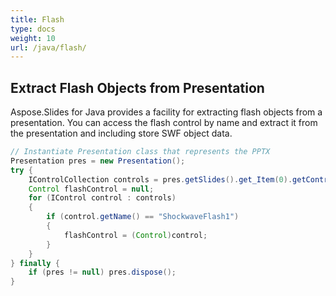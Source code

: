 ```yaml
---
title: Flash
type: docs
weight: 10
url: /java/flash/
---
```


## **Extract Flash Objects from Presentation**

Aspose.Slides for Java provides a facility for extracting flash objects from a presentation. You can access the flash control by name and extract it from the presentation and including store SWF object data.

```java
// Instantiate Presentation class that represents the PPTX
Presentation pres = new Presentation();
try {
    IControlCollection controls = pres.getSlides().get_Item(0).getControls();
    Control flashControl = null;
    for (IControl control : controls)
    {
        if (control.getName() == "ShockwaveFlash1")
        {
            flashControl = (Control)control;
        }
    }
} finally {
    if (pres != null) pres.dispose();
}
```
